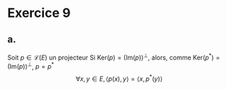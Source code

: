 # Exercice 9
## a.
Soit $p \in \mathcal{L}(E)$ un projecteur
Si $\mathrm{Ker}(p) = (\mathrm{Im}(p))^{\bot}$, 
alors, comme $\mathrm{Ker}(p^{*}) = (\mathrm{Im}(p))^{\bot}$, $p = p^{*}$
$$\forall x, y \in E, \left< p(x), y \right> = \left< x, p^{*}(y) \right> $$